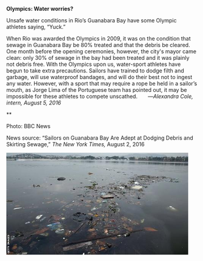**Olympics: Water worries?**

Unsafe water conditions in Rio’s Guanabara Bay have some Olympic athletes saying, “Yuck.” 

When Rio was awarded the Olympics in 2009, it was on the condition that sewage in Guanabara Bay be 80% treated and that the debris be cleared. One month before the opening ceremonies, however, the city's mayor came clean: only 30% of sewage in the bay had been treated and it was plainly not debris free. With the Olympics upon us, water-sport athletes have begun to take extra precautions. Sailors have trained to dodge filth and garbage, will use waterproof bandages, and will do their best not to ingest any water. However, with a sport that may require a rope be held in a sailor’s mouth, as Jorge Lima of the Portuguese team has pointed out, it may be impossible for these athletes to compete unscathed.  
     —*Alexandra Cole, intern, August 5, 2016*

**

Photo: BBC News

News source: “Sailors on Guanabara Bay Are Adept at Dodging Debris and Skirting Sewage,” *The New York Times,* August 2, 2016



![](../images/16-8-9_66.61.2_Olympics_sailingEDIT-1.jpg)
